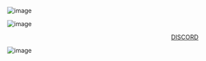 ![image](https://github.com/user-attachments/assets/dec89b5e-bb3a-4fdd-aa97-5257b67996b3)


![image](https://github.com/user-attachments/assets/b5345b1e-9432-4a06-a2dd-e22cd98d4d9d)

                           <a href="https://discordid.netlify.app/?id=873902369354706945">DISCORD</a>


![image](https://github.com/user-attachments/assets/573185db-bd5a-47e6-9e8d-fa9b3cbf1f05)

